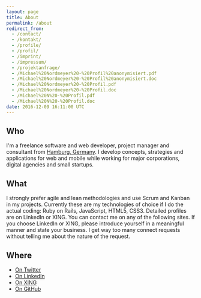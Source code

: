 ```yaml
---
layout: page
title: About
permalink: /about
redirect_from:
  - /contact/
  - /kontakt/
  - /profile/
  - /profil/
  - /imprint/
  - /impressum/
  - /projektanfrage/
  - /Michael%20Nordmeyer%20-%20Profil%20anonymisiert.pdf
  - /Michael%20Nordmeyer%20-%20Profil%20anonymisiert.doc
  - /Michael%20Nordmeyer%20-%20Profil.pdf
  - /Michael%20Nordmeyer%20-%20Profil.doc
  - /Michael%20N%20-%20Profil.pdf
  - /Michael%20N%20-%20Profil.doc
date: 2016-12-09 16:11:00 UTC
---
```

## Who

I'm a freelance software and web developer, project manager and consultant from [Hamburg, Germany](https://en.wikipedia.org/wiki/Hamburg). I develop concepts, strategies and applications for web and mobile while working for major corporations, digital agencies and small startups.

## What

I strongly prefer agile and lean methodologies and use Scrum and Kanban in my projects. Currently these are my technologies of choice if I do the actual coding: Ruby on Rails, JavaScript, HTML5, CSS3. Detailed profiles are on LinkedIn or XING. You can contact me on any of the following sites. If you choose LinkedIn or XING, please introduce yourself in a meaningful manner and state your business. I get way too many connect requests without telling me about the nature of the request.

## Where

*   [On Twitter](https://twitter.com/mnordmeyer)
*   [On LinkedIn](https://www.linkedin.com/in/michaelnordmeyer)
*   [On XING](https://www.xing.com/profile/Michael_Nordmeyer)
*   [On GitHub](https://github.com/michaelnordmeyer)